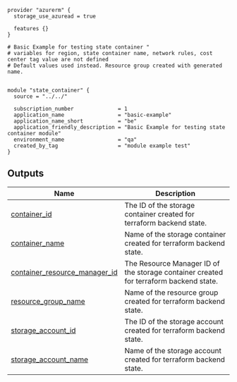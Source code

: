 <!-- BEGIN_TF_DOCS -->



```hcl
provider "azurerm" {
  storage_use_azuread = true

  features {}
}

# Basic Example for testing state container " 
# variables for region, state container name, network rules, cost center tag value are not defined
# Default values used instead. Resource group created with generated name. 


module "state_container" {
  source = "../../"

  subscription_number              = 1
  application_name                 = "basic-example"
  application_name_short           = "be"
  application_friendly_description = "Basic Example for testing state container module"
  environment_name                 = "qa"
  created_by_tag                   = "module example test"
}
```
## Outputs

| Name | Description |
|------|-------------|
| <a name="output_container_id"></a> [container\_id](#output\_container\_id) | The ID of the storage container created for terraform backend state. |
| <a name="output_container_name"></a> [container\_name](#output\_container\_name) | Name of the storage container created for terraform backend state. |
| <a name="output_container_resource_manager_id"></a> [container\_resource\_manager\_id](#output\_container\_resource\_manager\_id) | The Resource Manager ID of the storage container created for terraform backend state. |
| <a name="output_resource_group_name"></a> [resource\_group\_name](#output\_resource\_group\_name) | Name of the resource group created for terraform backend state. |
| <a name="output_storage_account_id"></a> [storage\_account\_id](#output\_storage\_account\_id) | The ID of the storage account created for terraform backend state. |
| <a name="output_storage_account_name"></a> [storage\_account\_name](#output\_storage\_account\_name) | Name of the storage account created for terraform backend state. |
<!-- END_TF_DOCS -->
